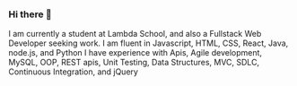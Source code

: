 ### Hi there 👋

I am currently a student at Lambda School, and also a Fullstack Web Developer seeking work.
I am fluent in Javascript, HTML, CSS, React, Java, node.js, and Python
I have experience with Apis, Agile development, MySQL, OOP, REST apis, Unit Testing, Data Structures, MVC, SDLC, Continuous Integration, and jQuery

<!--
**JackHenry15/JackHenry15** is a ✨ _special_ ✨ repository because its `README.md` (this file) appears on your GitHub profile.

Here are some ideas to get you started:

- 🔭 I’m currently working on ...
- 🌱 I’m currently learning ...
- 👯 I’m looking to collaborate on ...
- 🤔 I’m looking for help with ...
- 💬 Ask me about ...
- 📫 How to reach me: ...
- 😄 Pronouns: ...
- ⚡ Fun fact: ...
-->
